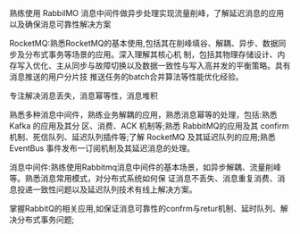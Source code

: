熟练使用 RabbilMO 消息中间件做异步处理实现流量削峰，了解延迟消息的应用以及确保消息可靠性解决方案

RocketMQ:熟悉RocketMQ的基本使用,包括其在削峰填谷、解耦、异步、数据同步及分布式事务等场景的应用。深入理解其核心机
制，包括其物理存储设计、内存写入优化、主从同步与故障切换以及数据一致性与写入高并发的平衡策略。具有消息推送的用户分片技
推送任务的batch合并算法等性能优化经验。

专注解决消息丢失，消息幂等性，消息堆积


熟悉多种消息中间件，熟练业务解耦的应用，熟悉消息幂等的处理，包括:熟悉 Kafka 的应用及其分
区、消费、ACK 机制等;熟悉 RabbitMQ的应用及其 confirm 机制、死信队列、延迟队列插件等;了解
RocketMQ 及其延迟队列的应用;熟悉 EventBus 事件发布一订阅机制及其延迟消息的处理。

消息中间件:熟练使用Rabbitmq消息中间件的基本场景，如异步解耦、流量削峰等。熟悉消息常用模式，对分布式系统如何保
证消息不丢失、消息重复消费、消息投递一致性问题以及延迟队列技术有线上解决方案。

掌握RabbitQ的相关应用,如保证消息可靠性的confrm与retur机制、延时队列、解决分布式事务问题;